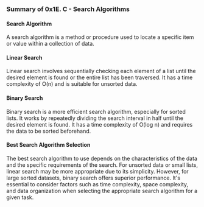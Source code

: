 ### Summary of 0x1E. C - Search Algorithms

#### Search Algorithm
A search algorithm is a method or procedure used to locate a specific item or value within a collection of data.

#### Linear Search
Linear search involves sequentially checking each element of a list until the desired element is found or the entire list has been traversed. It has a time complexity of O(n) and is suitable for unsorted data.

#### Binary Search
Binary search is a more efficient search algorithm, especially for sorted lists. It works by repeatedly dividing the search interval in half until the desired element is found. It has a time complexity of O(log n) and requires the data to be sorted beforehand.

#### Best Search Algorithm Selection
The best search algorithm to use depends on the characteristics of the data and the specific requirements of the search. For unsorted data or small lists, linear search may be more appropriate due to its simplicity. However, for large sorted datasets, binary search offers superior performance. It's essential to consider factors such as time complexity, space complexity, and data organization when selecting the appropriate search algorithm for a given task.

